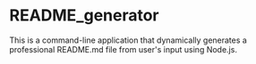 # README_generator
This is a command-line application that dynamically generates a professional README.md file from user's input using Node.js.
